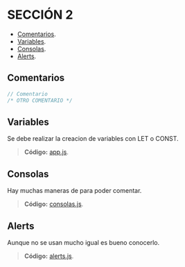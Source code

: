 # SECCIÓN 2
- [Comentarios](#comentarios).
- [Variables](#variables).
- [Consolas](#consolas).
- [Alerts](#alerts).

## Comentarios
``` js
// Comentario
/* OTRO COMENTARIO */
```

## Variables
Se debe realizar la creacion de variables con LET o CONST.
> **Código:** 
> [app.js](/s2-js-consola/src/assets/js/1-app.js).

## Consolas
Hay muchas maneras de para poder comentar.
> **Código:**
> [consolas.js](/s2-js-consola/src/assets/js/12-consolas.js).

## Alerts
Aunque no se usan mucho igual es bueno conocerlo.
> **Código:**
> [alerts.js](/s2-js-consola/src/assets/js/16-alerts.js).
